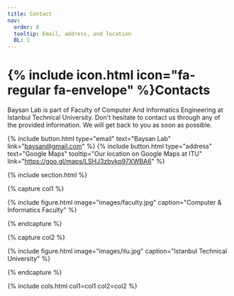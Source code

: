 ```yaml
---
title: Contact
nav:
  order: 8
  tooltip: Email, address, and location
  BL: 1
---
```


# {% include icon.html icon="fa-regular fa-envelope" %}Contacts

Baysan Lab is part of Faculty of Computer And Informatics Engineering at Istanbul Technical University. Don't hesitate to contact us through any of the provided information. We will get back to you as soon as possible.

{%
  include button.html
  type="email"
  text="Baysan Lab"
  link="baysan@gmail.com"
%}
{%
  include button.html
  type="address"
  text="Google Maps"
  tooltip="Our location on Google Maps at ITU"
  link="https://goo.gl/maps/LSHJ3zbvkp97XWBA6"
%}

{% include section.html %}

{% capture col1 %}

{%
  include figure.html
  image="images/faculty.jpg"
  caption="Computer & Informatics Faculty"
%}

{% endcapture %}

{% capture col2 %}

{%
  include figure.html
  image="images/itu.jpg"
  caption="Istanbul Technical University"
%}

{% endcapture %}

{% include cols.html col1=col1 col2=col2 %}

